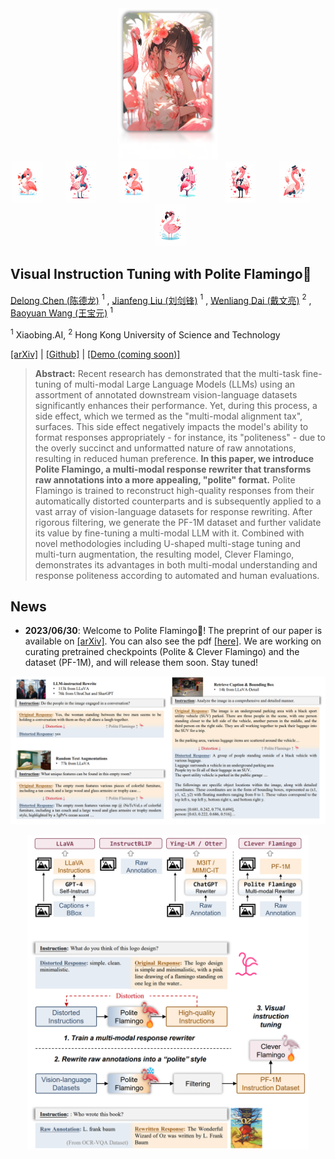 
<div align="center">
  <img src="assets/logo.png" alt="Logo" width="160">
</div>

<div align="center"> <img src="assets/flamingo (1).png" alt="Logo" width="50"> &nbsp; &nbsp; &nbsp; &nbsp; <img src="assets/flamingo (2).png" alt="Logo" width="50"> &nbsp; &nbsp; &nbsp; &nbsp; <img src="assets/flamingo (3).png" alt="Logo" width="50"> &nbsp; &nbsp; &nbsp; &nbsp; <img src="assets/flamingo (4).png" alt="Logo" width="50"> &nbsp; &nbsp; &nbsp; &nbsp; <img src="assets/flamingo (5).png" alt="Logo" width="50"> &nbsp; &nbsp; &nbsp; &nbsp; <img src="assets/flamingo (6).png" alt="Logo" width="50"> &nbsp; &nbsp; &nbsp; &nbsp;  <img src="assets/flamingo (7).png" alt="Logo" width="50"></div>


## Visual Instruction Tuning with Polite Flamingo🦩

[Delong Chen (陈德龙)](https://chendelong.world/) $^1$ , [Jianfeng Liu (刘剑锋)](https://www.linkedin.com/in/jianfeng-liu-9539897b/) $^1$ , [Wenliang Dai (戴文亮)](https://wenliangdai.github.io/) $^2$ , [Baoyuan Wang (王宝元)](https://sites.google.com/site/zjuwby/) $^1$ 

$^1$ Xiaobing.AI, $^2$ Hong Kong University of Science and Technology


[[arXiv]](https://arxiv.org/abs/2307.01003) | [[Github]](https://github.com/ChenDelong1999/polite_flamingo) | [[Demo (coming soon)]]()
> **Abstract:** Recent research has demonstrated that the multi-task fine-tuning of multi-modal Large Language Models (LLMs) using an assortment of annotated downstream vision-language datasets significantly enhances their performance. Yet, during this process, a side effect, which we termed as the "multi-modal alignment tax", surfaces. This side effect negatively impacts the model's ability to format responses appropriately - for instance, its "politeness" - due to the overly succinct and unformatted nature of raw annotations, resulting in reduced human preference. **In this paper, we introduce Polite Flamingo, a multi-modal response rewriter that transforms raw annotations into a more appealing, "polite" format.** Polite Flamingo is trained to reconstruct high-quality responses from their automatically distorted counterparts and is subsequently applied to a vast array of vision-language datasets for response rewriting. After rigorous filtering, we generate the PF-1M dataset and further validate its value by fine-tuning a multi-modal LLM with it. Combined with novel methodologies including U-shaped multi-stage tuning and multi-turn augmentation, the resulting model, Clever Flamingo, demonstrates its advantages in both multi-modal understanding and response politeness according to automated and human evaluations.




## News

- **2023/06/30**: Welcome to Polite Flamingo🦩! The preprint of our paper is available on [[arXiv]](https://arxiv.org/abs/2307.01003). You can also see the pdf [[here]](./assets/Visual_Instruction_Tuning_with_Polite_Flamingo.pdf). We are working on curating pretrained checkpoints (Polite & Clever Flamingo) and the dataset (PF-1M), and will release them soon. Stay tuned!





![distortions](./assets/distortions.png)
<p align="center"><img src="./assets/teaser.png" alt="teaser" width="450"></p>
